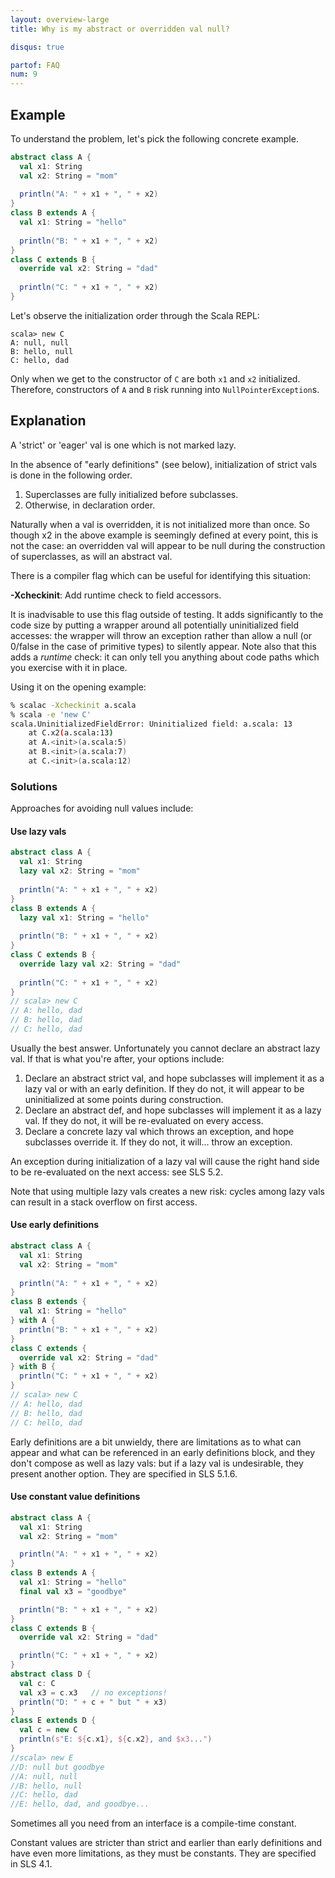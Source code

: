 ```yaml
---
layout: overview-large
title: Why is my abstract or overridden val null?

disqus: true

partof: FAQ
num: 9
---
```


## Example
To understand the problem, let's pick the following concrete example.

```scala
abstract class A {
  val x1: String
  val x2: String = "mom"
  
  println("A: " + x1 + ", " + x2)
}
class B extends A {
  val x1: String = "hello"
    
  println("B: " + x1 + ", " + x2)
}
class C extends B {
  override val x2: String = "dad"
  
  println("C: " + x1 + ", " + x2)
}
```
Let's observe the initialization order through the Scala REPL:
```
scala> new C 
A: null, null
B: hello, null
C: hello, dad
```

Only when we get to the constructor of `C` are both `x1` and `x2` initialized. Therefore, constructors of `A` and `B` risk running into `NullPointerException`s.

## Explanation
A 'strict' or 'eager' val is one which is not marked lazy.

In the absence of "early definitions" (see below), initialization of strict vals is done in the following order.

1. Superclasses are fully initialized before subclasses.
2. Otherwise, in declaration order.

Naturally when a val is overridden, it is not initialized more than once.  So though x2 in the above example is seemingly defined at every point, this is not the case: an overridden val will appear to be null during the construction of superclasses, as will an abstract val.

There is a compiler flag which can be useful for identifying this situation:

**-Xcheckinit**: Add runtime check to field accessors.

It is inadvisable to use this flag outside of testing.  It adds significantly to the code size by putting a wrapper around all potentially uninitialized field accesses: the wrapper will throw an exception rather than allow a null (or 0/false in the case of primitive types) to silently appear.  Note also that this adds a *runtime* check: it can only tell you anything about code paths which you exercise with it in place.

Using it on the opening example:
```bash
% scalac -Xcheckinit a.scala
% scala -e 'new C'
scala.UninitializedFieldError: Uninitialized field: a.scala: 13
	at C.x2(a.scala:13)
	at A.<init>(a.scala:5)
	at B.<init>(a.scala:7)
	at C.<init>(a.scala:12)
```

### Solutions ###

Approaches for avoiding null values include:

#### Use lazy vals ####

```scala
abstract class A {
  val x1: String
  lazy val x2: String = "mom"
  
  println("A: " + x1 + ", " + x2)
}
class B extends A {
  lazy val x1: String = "hello"
    
  println("B: " + x1 + ", " + x2)
}
class C extends B {
  override lazy val x2: String = "dad"
  
  println("C: " + x1 + ", " + x2)
}
// scala> new C 
// A: hello, dad
// B: hello, dad
// C: hello, dad
```

Usually the best answer.  Unfortunately you cannot declare an abstract lazy val.  If that is what you're after, your options include:

1. Declare an abstract strict val, and hope subclasses will implement it as a lazy val or with an early definition.  If they do not, it will appear to be uninitialized at some points during construction.
2. Declare an abstract def, and hope subclasses will implement it as a lazy val.  If they do not, it will be re-evaluated on every access.
3. Declare a concrete lazy val which throws an exception, and hope subclasses override it.  If they do not, it will... throw an exception.

An exception during initialization of a lazy val will cause the right hand side to be re-evaluated on the next access: see SLS 5.2.

Note that using multiple lazy vals creates a new risk: cycles among lazy vals can result in a stack overflow on first access.

#### Use early definitions  ####
```scala
abstract class A {
  val x1: String
  val x2: String = "mom"
  
  println("A: " + x1 + ", " + x2)
}
class B extends {
  val x1: String = "hello"
} with A {    
  println("B: " + x1 + ", " + x2)
}
class C extends {
  override val x2: String = "dad"
} with B {  
  println("C: " + x1 + ", " + x2)
}
// scala> new C 
// A: hello, dad
// B: hello, dad
// C: hello, dad
```

Early definitions are a bit unwieldy, there are limitations as to what can appear and what can be referenced in an early definitions block, and they don't compose as well as lazy vals: but if a lazy val is undesirable, they present another option.  They are specified in SLS 5.1.6.

#### Use constant value definitions ####
```scala
abstract class A {
  val x1: String
  val x2: String = "mom"

  println("A: " + x1 + ", " + x2)
}
class B extends A {
  val x1: String = "hello"
  final val x3 = "goodbye"

  println("B: " + x1 + ", " + x2)
}
class C extends B {
  override val x2: String = "dad"

  println("C: " + x1 + ", " + x2)
}
abstract class D {
  val c: C
  val x3 = c.x3   // no exceptions!
  println("D: " + c + " but " + x3)
}
class E extends D {
  val c = new C
  println(s"E: ${c.x1}, ${c.x2}, and $x3...")
}
//scala> new E
//D: null but goodbye
//A: null, null
//B: hello, null
//C: hello, dad
//E: hello, dad, and goodbye...
```
Sometimes all you need from an interface is a compile-time constant.

Constant values are stricter than strict and earlier than early definitions and have even more limitations,
as they must be constants.  They are specified in SLS 4.1.
